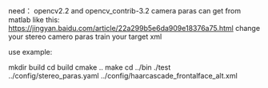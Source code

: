 need： opencv2.2 and opencv_contrib-3.2
camera paras can get from matlab like this: https://jingyan.baidu.com/article/22a299b5e6da909e18376a75.html
change your stereo camero paras
train your target xml

use example:

mkdir build 
cd build
cmake ..
make
cd ../bin
./test ../config/stereo_paras.yaml ../config/haarcascade_frontalface_alt.xml

